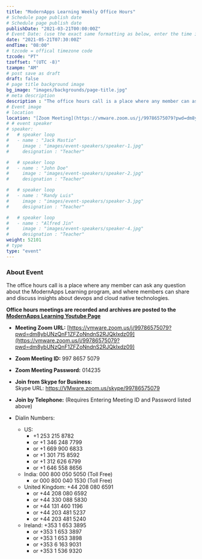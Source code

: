```yaml
---
title: "ModernApps Learning Weekly Office Hours"
# Schedule page publish date
# Schedule page publish date
publishDate: "2021-03-21T00:00:00Z"
# Event Date: (use the exact same formatting as below, enter the time in 12 hour format in the local timezone of the presenter)
date: "2021-05-21T07:30:00Z"
endTime: "08:00"
# tzcode = offical timezone code
tzcode: "PT"
tzoffset: "(UTC -8)"
tzampm: "AM"
# post save as draft
draft: false
# page title background image
bg_image: "images/backgrounds/page-title.jpg"
# meta description
description : "The office hours call is a place where any member can ask any question about the ModernApps learning program, and where members can share and discuss insights about devops and cloud native technologies"
# Event image
# location
location: "[Zoom Meeting](https://vmware.zoom.us/j/99786575079?pwd=dm8ybUNzQnF1ZFZoNndnS2RJQkIxdz09)"
# # event speaker
# speaker:
#   # speaker loop
#   - name : "Jack Mastio"
#     image : "images/event-speakers/speaker-1.jpg"
#     designation : "Teacher"

#   # speaker loop
#   - name : "John Doe"
#     image : "images/event-speakers/speaker-2.jpg"
#     designation : "Teacher"

#   # speaker loop
#   - name : "Randy Luis"
#     image : "images/event-speakers/speaker-3.jpg"
#     designation : "Teacher"

#   # speaker loop
#   - name : "Alfred Jin"
#     image : "images/event-speakers/speaker-4.jpg"
#     designation : "Teacher"
weight: 52101
# type
type: "event"
---
```


### About Event

The office hours call is a place where any member can ask any question about the ModernApps Learning program, and where members can share and discuss insights about devops and cloud native technologies.  

**Office hours meetings are recorded and archives are posted to the [ModernApps Learning Youtube Page](https://www.youtube.com/playlist?list=PLITkokHBfePKEIuMMZWt5Xqd88Zxt0xDZ)**  

- **Meeting Zoom URL:** [https://vmware.zoom.us/j/99786575079?pwd=dm8ybUNzQnF1ZFZoNndnS2RJQkIxdz09](https://vmware.zoom.us/j/99786575079?pwd=dm8ybUNzQnF1ZFZoNndnS2RJQkIxdz09)  

- **Zoom Meeting ID:** 997 8657 5079  

- **Zoom Meeting Password:** 014235  

- **Join from Skype for Business:**  
Skype URL: https://VMware.zoom.us/skype/99786575079

- **Join by Telephone:** (Requires Entering Meeting ID and Password listed above)  

- Dialin Numbers: 
  - US: 
    - +1 253 215 8782 
    - or +1 346 248 7799 
    - or +1 669 900 6833 
    - or +1 301 715 8592 
    - or +1 312 626 6799 
    - or +1 646 558 8656 
  - India: 000 800 050 5050 (Toll Free) 
    - or 000 800 040 1530 (Toll Free) 
  - United Kingdom: +44 208 080 6591 
    - or +44 208 080 6592 
    - or +44 330 088 5830 
    - or +44 131 460 1196 
    - or +44 203 481 5237 
    - or +44 203 481 5240 
  - Ireland: +353 1 653 3895 
    - or +353 1 653 3897 
    - or +353 1 653 3898 
    - or +353 6 163 9031 
    - or +353 1 536 9320 

